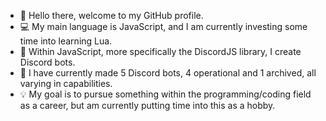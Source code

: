 - 👋 Hello there, welcome to my GitHub profile.
- 💻 My main language is JavaScript, and I am currently investing some time into learning Lua.
- 🤖 Within JavaScript, more specifically the DiscordJS library, I create Discord bots.
- 🎈 I have currently made 5 Discord bots, 4 operational and 1 archived, all varying in capabilities.
- 💡 My goal is to pursue something within the programming/coding field as a career, but am currently putting time into this as a hobby.
